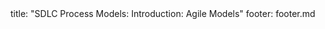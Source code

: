 <frontmatter>
title: "SDLC Process Models: Introduction: Agile Models"
footer: footer.md
</frontmatter>

<include src="navbar.md" boilerplate />

<include src="unit-inPage-asFlat.md" boilerplate />